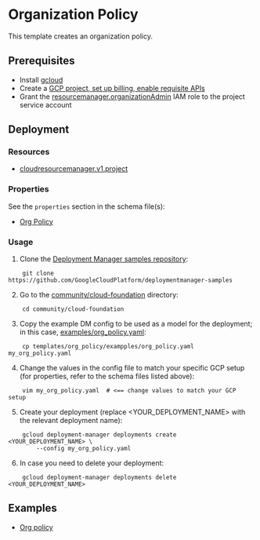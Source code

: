 # Organization Policy

This template creates an organization policy.

## Prerequisites

- Install [gcloud](https://cloud.google.com/sdk)
- Create a [GCP project, set up billing, enable requisite APIs](../project/README.md)
- Grant the [resourcemanager.organizationAdmin](https://cloud.google.com/resource-manager/docs/access-control-org) IAM role to the project service account


## Deployment

### Resources

- [cloudresourcemanager.v1.project](https://cloud.google.com/resource-manager/reference/rest/v1/projects/setOrgPolicy)


### Properties

See the `properties` section in the schema file(s):

-  [Org Policy](org_policy.py.schema)


### Usage

1. Clone the [Deployment Manager samples repository](https://github.com/GoogleCloudPlatform/deploymentmanager-samples):

```shell
    git clone https://github.com/GoogleCloudPlatform/deploymentmanager-samples
```

2. Go to the [community/cloud-foundation](../../) directory:

```shell
    cd community/cloud-foundation
```

3. Copy the example DM config to be used as a model for the deployment; in this case, [examples/org_policy.yaml](examples/org_policy.yaml):

```shell
    cp templates/org_policy/exampples/org_policy.yaml my_org_policy.yaml
```

4. Change the values in the config file to match your specific GCP setup (for properties, refer to the schema files listed above):

```shell
    vim my_org_policy.yaml  # <== change values to match your GCP setup
```

5. Create your deployment (replace <YOUR_DEPLOYMENT_NAME> with the relevant deployment name):

```shell
    gcloud deployment-manager deployments create <YOUR_DEPLOYMENT_NAME> \
        --config my_org_policy.yaml
```

6. In case you need to delete your deployment:

```shell
    gcloud deployment-manager deployments delete <YOUR_DEPLOYMENT_NAME>
```

## Examples

- [Org policy](examples/org_policy.yaml)
